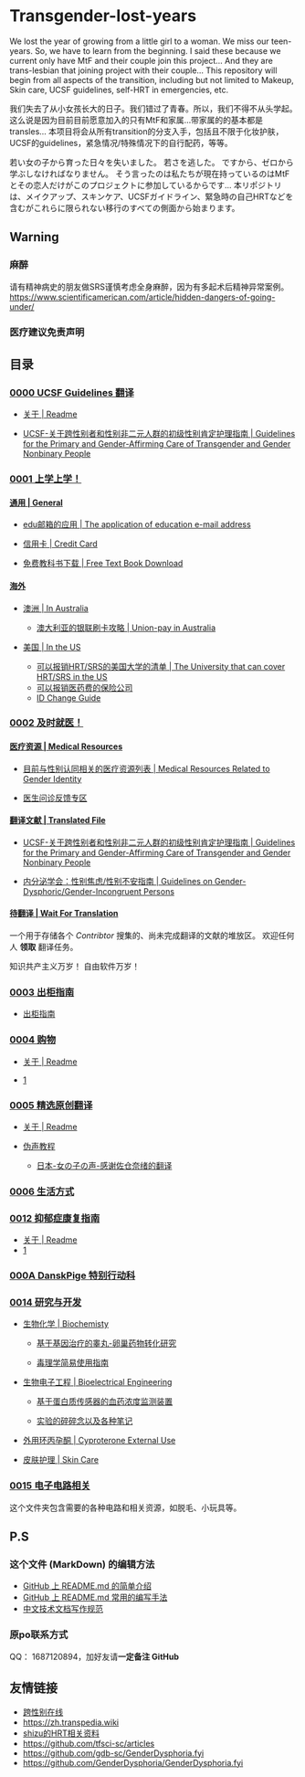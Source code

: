 # Transgender-lost-years

We lost the year of growing from a little girl to a woman. We miss our teen-years. So, we have to learn from the beginning.
I said these because we current only have MtF and their couple join this project... And they are trans-lesbian that joining project with their couple...
This repository will begin from all aspects of the transition, including but not limited to Makeup, Skin care, UCSF guidelines, self-HRT in emergencies, etc.

我们失去了从小女孩长大的日子。我们错过了青春。所以，我们不得不从头学起。
这么说是因为目前目前愿意加入的只有MtF和家属…带家属的的基本都是transles…
本项目将会从所有transition的分支入手，包括且不限于化妆护肤，UCSF的guidelines，紧急情况/特殊情况下的自行配药，等等。

若い女の子から育った日々を失いました。 若さを逃した。 ですから、ゼロから学ぶしなければなりません。
そう言ったのは私たちが現在持っているのはMtFとその恋人だけがこのプロジェクトに参加しているからです...
本リポジトリは、メイクアップ、スキンケア、UCSFガイドライン、緊急時の自己HRTなどを含むがこれらに限られない移行のすべての側面から始まります。

## Warning

### 麻醉

请有精神病史的朋友做SRS谨慎考虑全身麻醉，因为有多起术后精神异常案例。 <br>
<https://www.scientificamerican.com/article/hidden-dangers-of-going-under/> <br>

### 医疗建议免责声明

## 目录

### [0000 UCSF Guidelines 翻译](0000_UCSF-Guidelines)

- [关于 | Readme](0000_UCSF_Guidelines/README.md)

- [UCSF-关于跨性别者和性别非二元人群的初级性别肯定护理指南 | Guidelines for the Primary and Gender-Affirming Care of Transgender and Gender Nonbinary People](0000_UCSF-Guidelines/UCSF-Transgender-PGACG-6-17-16-译文.pdf)

### [0001 上学上学！](0001_Education)

#### [通用 | General](0001_Education/General)

- [edu邮箱的应用 | The application of education e-mail address](0001_Education/General/edu邮箱及学生相关福利.md)

- [信用卡 | Credit Card](0001_Education/General/credit-card.md)

- [免费教科书下载 | Free Text Book Download](0001_Education/General/Free_Text_Book_Download.md)

#### [海外](0001_Education/Oversea)

- [澳洲 | In Australia](0001_Education/Oversea/In_Australia)

  - [澳大利亚的银联刷卡攻略 | Union-pay in Australia](0001_Education/Oversea/In_Australia/澳大利亚的银联支付攻略.md)

- [美国 | In the US](0001_Education/Oversea/In_US)

  - [可以报销HRT/SRS的美国大学的清单 | The University that can cover HRT/SRS in the US](0001_Education/Oversea/In_US/可以报销HRT&SRS的美国大学的清单.md)
  - [可以报销医药费的保险公司](0001_Education/Oversea/In_US/insurance_instruction.md)
  - [ID Change Guide](0001_Education/Oversea/In_US/ID-Change-Guide/)

### [0002 及时就医！](0002_Medical)

#### [医疗资源 | Medical Resources](0002_Medical/Medical_Resources)

- [目前与性别认同相关的医疗资源列表 | Medical Resources Related to Gender Identity](0002_Medical/Medical_Resources/目前与性别认同相关的医疗资源列表.md)

<!-- ##### [目前可以诊断并且给出异性症证明的医生及医院](0002_Medical/Medical_Resources/目前与易性症有关的医生及医院.md) -->

- [医生问诊反馈专区](https://github.com/Kristall-WangShiwei/Transgender-lost-years/issues/40)

#### [翻译文献 | Translated File](0002_Medical/Translated_File)

- [UCSF-关于跨性别者和性别非二元人群的初级性别肯定护理指南 | Guidelines for the Primary and Gender-Affirming Care of Transgender and Gender Nonbinary People](0002_Medical/Translated_File/UCSF-Transgender-PGACG-6-17-16-译文.pdf)

- [内分泌学会：性别焦虑/性别不安指南 | Guidelines on Gender-Dysphoric/Gender-Incongruent Persons](0002_Medical/Translated_File/内分泌学会指南.pdf)

#### [待翻译 | Wait For Translation](0002_Medical/Wait_For_Translation)

一个用于存储各个 *Contribtor* 搜集的、尚未完成翻译的文献的堆放区。
欢迎任何人 **领取** 翻译任务。

知识共产主义万岁！
自由软件万岁！

### [0003 出柜指南](0003_GetOutCloset)

- [出柜指南](0003_GetOutCloset/出柜指南.md)

### [0004 购物](0004_Shopping)

- [关于 | Readme](0004_Shopping/README.md)

- [1](0004_Shopping/1.md)

### [0005 精选原创翻译](0005_BookTranslating)

- [关于 | Readme](0005_BookTranslating/README.md)

- [伪声教程](0005_BookTranslating/weisheng)
  - [日本-女の子の声-感谢佐仓奈绪的翻译](0005_BookTranslating/weisheng/nv-zi-sheng)

### [0006 生活方式](0006_LifeStyle)

<!--
### [0007,]() 

### [0008,]()

### [0009,]()

### [0010,]()

### [0011,]()
-->

### [0012 抑郁症康复指南](0012_Recover_From_Depression)

- [关于 | Readme](0012_Recover_From_Depression/README.md)
- [1](0012_Recover_From_Depression/1.md)

### [000A DanskPige 特别行动科](000A_DanskPigeSpecialActivitiesDivision)

### [0014 研究与开发](0014_ResearchDevelopment)

- [生物化学 | Biochemisty](0014_ResearchDevelopment/Biochemistry)

  - [基于基因治疗的睾丸-卵巢药物转化研究](0014_ResearchDevelopment/Biochemistry/基于基因治疗的睾丸-卵巢药物转化研究.md)

  - [毒理学简易使用指南](0014_ResearchDevelopment/Biochemistry/毒理学简易使用指南.md)

- [生物电子工程 | Bioelectrical Engineering](0014_ResearchDevelopment/Bioelectrical_Engineering)

  - [基于蛋白质传感器的血药浓度监测装置](0014_ResearchDevelopment/Bioelectrical_Engineering/基于蛋白质传感器的血药浓度监测装置.md)

  - [实验的碎碎念以及各种笔记](0014_ResearchDevelopment/Bioelectrical_Engineering/实验的碎碎念以及各种笔记.md)

- [外用环丙孕酮 | Cyproterone External Use](0014_ResearchDevelopment/Cyproterone_External_Use)

- [皮肤护理 | Skin Care](0014_ResearchDevelopment/Skin_Care)

### [0015 电子电路相关](0015_Electronic)

这个文件夹包含需要的各种电路和相关资源，如脱毛、小玩具等。

## P.S

### 这个文件 (MarkDown) 的编辑方法

- [GitHub 上 README.md 的简单介绍](https://www.cnblogs.com/shiy/p/6526868.html)
- [GitHub 上 README.md 常用的编写手法](https://blog.csdn.net/htwhtw123/article/details/77069581)
- [中文技术文档写作规范](https://github.com/ruanyf/document-style-guide)

### 原po联系方式

QQ： 1687120894，加好友请**一定备注 GitHub**

## 友情链接

- [跨性别在线](https://www.transonline.org.cn/)
- <https://zh.transpedia.wiki>
- [shizu的HRT相关资料](https://docs.google.com/presentation/d/1PzE-rmtwBMOrgXcsI_RIDAKTUIe3fx5h-PmEbzRgBBA/view)
- <https://github.com/tfsci-sc/articles>
- <https://github.com/gdb-sc/GenderDysphoria.fyi>
- <https://github.com/GenderDysphoria/GenderDysphoria.fyi>
